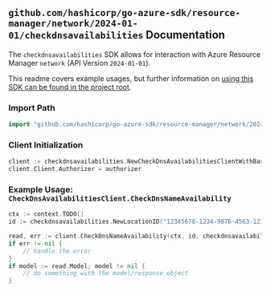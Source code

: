 
## `github.com/hashicorp/go-azure-sdk/resource-manager/network/2024-01-01/checkdnsavailabilities` Documentation

The `checkdnsavailabilities` SDK allows for interaction with Azure Resource Manager `network` (API Version `2024-01-01`).

This readme covers example usages, but further information on [using this SDK can be found in the project root](https://github.com/hashicorp/go-azure-sdk/tree/main/docs).

### Import Path

```go
import "github.com/hashicorp/go-azure-sdk/resource-manager/network/2024-01-01/checkdnsavailabilities"
```


### Client Initialization

```go
client := checkdnsavailabilities.NewCheckDnsAvailabilitiesClientWithBaseURI("https://management.azure.com")
client.Client.Authorizer = authorizer
```


### Example Usage: `CheckDnsAvailabilitiesClient.CheckDnsNameAvailability`

```go
ctx := context.TODO()
id := checkdnsavailabilities.NewLocationID("12345678-1234-9876-4563-123456789012", "location")

read, err := client.CheckDnsNameAvailability(ctx, id, checkdnsavailabilities.DefaultCheckDnsNameAvailabilityOperationOptions())
if err != nil {
	// handle the error
}
if model := read.Model; model != nil {
	// do something with the model/response object
}
```
